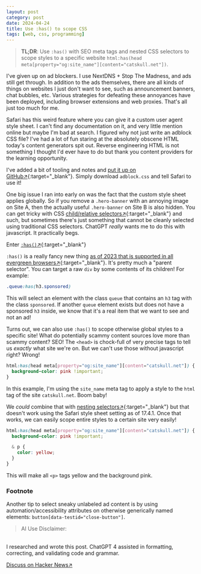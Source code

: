 ```yaml
---
layout: post
category: post
date: 2024-04-24
title: Use :has() to scope CSS
tags: [web, css, programming]
---
```


> **TL;DR**: Use `:has()` with SEO meta tags and nested CSS selectors to scope styles to a specific website `html:has(head meta[property="og:site_name"][content="catskull.net"])`.

I've given up on ad blockers. I use NextDNS + Stop The Madness, and ads still get through. In addition to the ads themselves, there are all kinds of things on websites I just don't want to see, such as announcement banners, chat bubbles, etc. Various strategies for defeating these annoyances have been deployed, including browser extensions and web proxies. That's all just too much for me.

Safari has this weird feature where you can give it a custom user agent style sheet. I can't find any documentation on it, and very little mention online but maybe I'm bad at search. I figured why not just write an adblock CSS file? I've had a lot of fun staring at the absolutely obscene HTML today's content generators spit out. Reverse engineering HTML is not something I thought I'd ever have to do but thank you content providers for the learning opportunity.

I've added a bit of tooling and notes and [put it up on GitHub↗](https://github.com/catskull/adblock.css){:target="_blank"}. Simply download `adblock.css` and tell Safari to use it!

One big issue I ran into early on was the fact that the custom style sheet applies globally. So if you remove a `.hero-banner` with an annoying image on Site A, then the actually useful `.hero-banner` on Site B is also hidden. You can get tricky with CSS [child/relative selectors↗](https://developer.mozilla.org/en-US/docs/Web/CSS/CSS_selectors/Selector_structure#relative_selector){:target="_blank"} and such, but sometimes there's just something that cannot be cleanly selected using traditional CSS selectors. ChatGPT _really_ wants me to do this with javascript. It practically begs.

Enter [`:has()`↗](https://developer.mozilla.org/en-US/docs/Web/CSS/:has){:target="_blank"}

`:has()` is a really fancy new thing [as of 2023 that is supported in all evergreen browsers↗](https://developer.mozilla.org/en-US/docs/Web/CSS/:has#browser_compatibility){:target="_blank"}. It's pretty much a "parent selector". You can target a raw `div` by some contents of its children! For example:

```css
.queue:has(h3.sponsored)
```

This will select an element with the class `queue` that contains an `h3` tag with the class `sponsored`. If another `queue` element exists but does not have a sponsored `h3` inside, we know that it's a real item that we want to see and not an ad!

Turns out, we can also use `:has()` to scope otherwise global styles to a specific site! What do potentially scammy content sources love more than scammy content? SEO! The `<head>` is chock-full of very precise tags to tell us _exactly_ what site we're on. But we can't use those without javascript right? Wrong!

```css
html:has(head meta[property="og:site_name"][content="catskull.net"]) {
  background-color: pink !important;
}
```

In this example, I'm using the `site_name` meta tag to apply a style to the `html` tag of the site `catskull.net`. Boom baby!

We _could_ combine that with [nesting selectors↗](https://developer.mozilla.org/en-US/docs/Web/CSS/Nesting_selector){:target="_blank"} but that doesn't work using the Safari style sheet setting as of 17.4.1. Once that works, we can easily scope entire styles to a certain site very easily!

```css
html:has(head meta[property="og:site_name"][content="catskull.net"]) {
  background-color: pink !important;

  & p {
    color: yellow;
  } 
}
``` 

This will make all `<p>` tags yellow and the background pink.

### Footnote

Another tip to select sneaky unlabeled ad content is by using automation/accessibility attributes on otherwise generically named elements: `button[data-testid="close-button"]`.

> AI Use Disclaimer:
<br>
I researched and wrote this post. ChatGPT 4 assisted in formatting, correcting, and validating code and grammar.

[Discuss on Hacker News↗](https://news.ycombinator.com/item?id=40159280)
